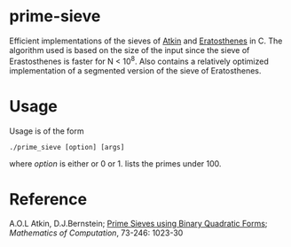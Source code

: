 # prime-sieve

Efficient implementations of the sieves of [Atkin](https://en.wikipedia.org/wiki/Sieve_of_Atkin) and [Eratosthenes](https://en.wikipedia.org/wiki/Sieve_of_Eratosthenes) in C. The algorithm used is based on the size of the input since the sieve of Erastosthenes is faster for N < 10<sup>8</sup>. Also contains a relatively optimized implementation of a segmented version of the sieve of Eratosthenes.

# Usage
Usage is of the form

    ./prime_sieve [option] [args]

where <i>option</i> is either or 0 or 1. 
lists the primes under 100.

# Reference

A.O.L Atkin, D.J.Bernstein; [Prime Sieves using Binary Quadratic Forms](http://www.ams.org/journals/mcom/2004-73-246/S0025-5718-03-01501-1/S0025-5718-03-01501-1.pdf); *Mathematics of Computation*, 73-246: 1023-30
